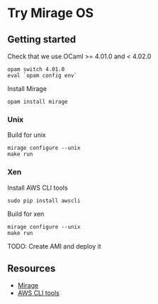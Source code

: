 # Try Mirage OS

## Getting started

Check that we use OCaml >= 4.01.0 and < 4.02.0
```
opam switch 4.01.0
eval `opam config env`
```

Install Mirage
```
opam install mirage
```

### Unix

Build for unix
```
mirage configure --unix
make run
```

### Xen

Install AWS CLI tools
```
sudo pip install awscli
```

Build for xen
```
mirage configure --unix
make run
```

TODO: Create AMI and deploy it

## Resources

* [Mirage](https://github.com/mirage/mirage)
* [AWS CLI tools](http://aws.amazon.com/cli/)
